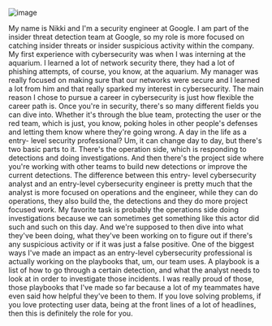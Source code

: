 ![image](https://github.com/AndreCoutinhom/cybersecurity_foundations/assets/91290799/3eac5581-5735-4beb-82b8-0f2eb3f41629)


My name is Nikki and I'm a security engineer at Google. I am part of the insider threat detection team at Google, so my role is more focused on catching insider threats or insider suspicious activity within the company. My first experience with cybersecurity was when I was interning at the aquarium. I learned a lot of network security there, they had a lot of phishing attempts, of course, you know, at the aquarium. My manager was really focused on making sure that our networks were secure and I learned a lot from him and that really sparked my interest in cybersecurity. The main reason I chose to pursue a career in cybersecurity is just how flexible the career path is. Once you're in security, there's so many different fields you can dive into. Whether it's through the blue team, protecting the user or the red team, which is just, you know, poking holes in other people's defenses and letting them know where they're going wrong. A day in the life as a entry- level security professional? Um, it can change day to day, but there's two basic parts to it. There's the operation side, which is responding to detections and doing investigations. And then there's the project side where you're working with other teams to build new detections or improve the current detections. The difference between this entry- level cybersecurity analyst and an entry-level cybersecurity engineer is pretty much that the analyst is more focused on operations and the engineer, while they can do operations, they also build the, the detections and they do more project focused work. My favorite task is probably the operations side doing investigations because we can sometimes get something like this actor did such and such on this day. And we're supposed to then dive into what they've been doing, what they've been working on to figure out if there's any suspicious activity or if it was just a false positive. One of the biggest ways I've made an impact as an entry-level cybersecurity professional is actually working on the playbooks that, um, our team uses. A playbook is a list of how to go through a certain detection, and what the analyst needs to look at in order to investigate those incidents. I was really proud of those, those playbooks that I've made so far because a lot of my teammates have even said how helpful they've been to them. If you love solving problems, if you love protecting user data, being at the front lines of a lot of headlines, then this is definitely the role for you.

